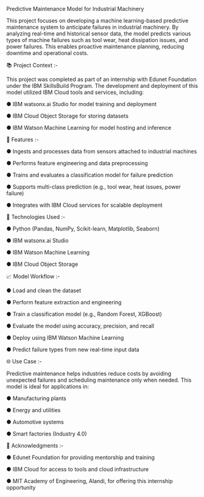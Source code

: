Predictive Maintenance Model for Industrial Machinery

This project focuses on developing a machine learning-based predictive maintenance system to anticipate failures in industrial machinery. By analyzing real-time and historical sensor data, the model predicts various types of machine failures such as tool wear, heat dissipation issues, and power failures. This enables proactive maintenance planning, reducing downtime and operational costs.



📚 Project Context :- 

This project was completed as part of an internship with Edunet Foundation under the IBM SkillsBuild Program. The development and deployment of this model utilized IBM Cloud tools and services, including:

● IBM watsonx.ai Studio for model training and deployment

● IBM Cloud Object Storage for storing datasets

● IBM Watson Machine Learning for model hosting and inference



🚀 Features :- 

● Ingests and processes data from sensors attached to industrial machines

● Performs feature engineering and data preprocessing

● Trains and evaluates a classification model for failure prediction

● Supports multi-class prediction (e.g., tool wear, heat issues, power failure)

● Integrates with IBM Cloud services for scalable deployment



🧰 Technologies Used :- 

● Python (Pandas, NumPy, Scikit-learn, Matplotlib, Seaborn)

● IBM watsonx.ai Studio

● IBM Watson Machine Learning

● IBM Cloud Object Storage



📈 Model Workflow :- 

● Load and clean the dataset

● Perform feature extraction and engineering

● Train a classification model (e.g., Random Forest, XGBoost)

● Evaluate the model using accuracy, precision, and recall

● Deploy using IBM Watson Machine Learning

● Predict failure types from new real-time input data



🌐 Use Case :- 

Predictive maintenance helps industries reduce costs by avoiding unexpected failures and scheduling maintenance only when needed. This model is ideal for applications in:

● Manufacturing plants

● Energy and utilities

● Automotive systems

● Smart factories (Industry 4.0)



🙏 Acknowledgments :-

● Edunet Foundation for providing mentorship and training

● IBM Cloud for access to tools and cloud infrastructure

● MIT Academy of Engineering, Alandi, for offering this internship opportunity

